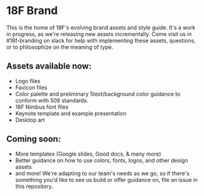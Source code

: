 # 18F Brand
This is the home of 18F's evolving brand assets and style guide. It's a work in progress, as we're releasing new assets incrementally. Come visit us in #18f-branding on slack for help with implementing these assets, questions, or to philosophize on the meaning of type. 

## Assets available now:
- Logo files
- Favicon files
- Color palette and preliminary 5text/background color guidance to conform with 508 standards.
- 18F Nimbus font files
- Keynote template and example presentation
- Desktop art

## Coming soon:
- More templates (Google slides, Good docs, & many more)
- Better guidance on how to use colors, fonts, logos, and other design assets
- and more! We're adapting to our team's needs as we go, so if there's something you'd like to see us build or offer guidance on, file an issue in this repository. 


